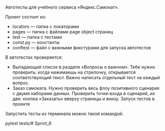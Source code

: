 Автотесты для учебного сервиса «Яндекс.Самокат».

Проект состоит из:

- locators — папка с локаторами 
- pages — папка с файлами page object страниц 
- test — папка с тестами 
- const.py — константы
- conftest — файл с важными фикстурами для запуска автотестов 

В автотестах проверяется:

- Выпадающий список в разделе «Вопросы о важном». Тебе нужно проверить: когда нажимаешь на стрелочку, открывается соответствующий текст. Важно написать отдельный тест на каждый вопрос.
- Заказ самоката. Нужно проверить весь флоу позитивного сценария с двумя наборами данных. Проверить точки входа в сценарий, их две: кнопка «Заказать» вверху страницы и внизу.
Запуск тестов в проекте

Запустить тесты из терминала можно такой командой:

pytest tests/# Sprint_6
